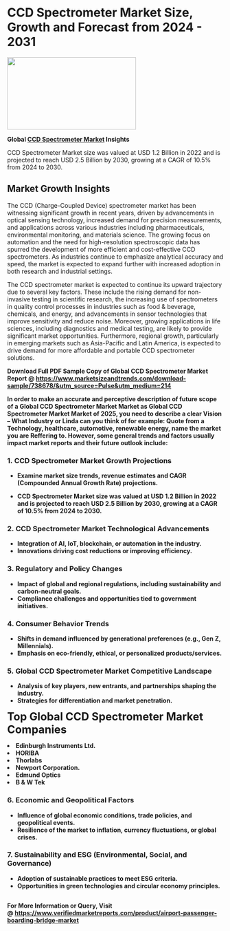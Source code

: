 <H1>CCD Spectrometer Market Size, Growth and Forecast from 2024 - 2031</H1><img class="aligncenter size-medium wp-image-584254" src="https://thirdeyenews.in/wp-content/uploads/2024/09/Global-Market-Research-300x168.jpeg" alt="" width="300" height="168" /><p><strong>Global&nbsp;<a href="https://www.marketsizeandtrends.com/download-sample/738678/&amp;utm_source=Pulse&amp;utm_medium=214">CCD Spectrometer Market</a> Insights</strong></p><p>CCD Spectrometer Market size was valued at USD 1.2 Billion in 2022 and is projected to reach USD 2.5 Billion by 2030, growing at a CAGR of 10.5% from 2024 to 2030.</p><p><h2>Market Growth Insights</h2> <p>The CCD (Charge-Coupled Device) spectrometer market has been witnessing significant growth in recent years, driven by advancements in optical sensing technology, increased demand for precision measurements, and applications across various industries including pharmaceuticals, environmental monitoring, and materials science. The growing focus on automation and the need for high-resolution spectroscopic data has spurred the development of more efficient and cost-effective CCD spectrometers. As industries continue to emphasize analytical accuracy and speed, the market is expected to expand further with increased adoption in both research and industrial settings.</p> <p><strong></strong></p> <p>The CCD spectrometer market is expected to continue its upward trajectory due to several key factors. These include the rising demand for non-invasive testing in scientific research, the increasing use of spectrometers in quality control processes in industries such as food & beverage, chemicals, and energy, and advancements in sensor technologies that improve sensitivity and reduce noise. Moreover, growing applications in life sciences, including diagnostics and medical testing, are likely to provide significant market opportunities. Furthermore, regional growth, particularly in emerging markets such as Asia-Pacific and Latin America, is expected to drive demand for more affordable and portable CCD spectrometer solutions.</p> <p><strong></p><p><span class=""><strong>Download Full PDF Sample Copy of Global CCD Spectrometer Market Report</strong> @ <a href="https://www.marketsizeandtrends.com/download-sample/738678/&amp;utm_source=Pulse&amp;utm_medium=214" target="_blank">https://www.marketsizeandtrends.com/download-sample/738678/&amp;utm_source=Pulse&amp;utm_medium=214</a></span></p><p>In order to make an accurate and perceptive description of future scope of a Global&nbsp;CCD Spectrometer Market Market as Global&nbsp;CCD Spectrometer Market Market of 2025, you need to describe a clear Vision &ndash; What Industry or Linda can you think of for example: Quote from a Technology, healthcare, automotive, renewable energy, name the market you are Reffering to. However, some general trends and factors usually impact market reports and their future outlook include:</p><h3>1.&nbsp;<strong>CCD Spectrometer Market Growth Projections</strong></h3><ul><li>Examine market size trends, revenue estimates and CAGR (Compounded Annual Growth Rate) projections.</li><li><p>CCD Spectrometer Market size was valued at USD 1.2 Billion in 2022 and is projected to reach USD 2.5 Billion by 2030, growing at a CAGR of 10.5% from 2024 to 2030.</p></li></ul><h3>2.&nbsp;<strong>CCD Spectrometer Market Technological Advancements</strong></h3><ul><li>Integration of AI, IoT, blockchain, or automation in the industry.</li><li>Innovations driving cost reductions or improving efficiency.</li></ul><h3>3.&nbsp;<strong>Regulatory and Policy Changes</strong></h3><ul><li>Impact of global and regional regulations, including sustainability and carbon-neutral goals.</li><li>Compliance challenges and opportunities tied to government initiatives.</li></ul><h3>4.&nbsp;<strong>Consumer Behavior Trends</strong></h3><ul><li>Shifts in demand influenced by generational preferences (e.g., Gen Z, Millennials).</li><li>Emphasis on eco-friendly, ethical, or personalized products/services.</li></ul><h3>5.&nbsp;<strong>Global CCD Spectrometer Market Competitive Landscape</strong></h3><ul><li>Analysis of key players, new entrants, and partnerships shaping the industry.</li><li>Strategies for differentiation and market penetration.</li></ul><p data-pm-slice="1 1 []"><span style="color: inherit; font-family: inherit; font-size: 25px;">Top Global CCD Spectrometer Market Companies</span></p><div class="" data-test-id=""><p><li>Edinburgh Instruments Ltd.</li><li> HORIBA</li><li> Thorlabs</li><li> Newport Corporation.</li><li> Edmund Optics</li><li> B & W Tek</li></p></div><h3>6.&nbsp;<strong>Economic and Geopolitical Factors</strong></h3><ul><li>Influence of global economic conditions, trade policies, and geopolitical events.</li><li>Resilience of the market to inflation, currency fluctuations, or global crises.</li></ul><h3>7.&nbsp;<strong>Sustainability and ESG (Environmental, Social, and Governance)</strong></h3><ul><li>Adoption of sustainable practices to meet ESG criteria.</li><li>Opportunities in green technologies and circular economy principles.</li></ul><h2><strong style="font-size: 14px;">For More Information or Query, Visit @&nbsp;</strong><a style="background-color: #ffffff; font-size: 14px;" href="https://www.marketsizeandtrends.com/report/ccd-spectrometer-market/" target="_blank">https://www.verifiedmarketreports.com/product/airport-passenger-boarding-bridge-market</a></h2>
